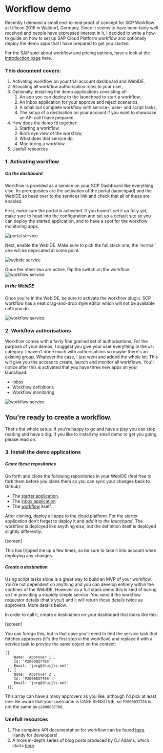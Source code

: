 
# Workflow demo

Recently I demoed a small end-to-end proof of concept for SCP Workflow at UI5con 2018 in Walldorf, Germany. Since it seems to have been fairly well received and people have expressed interest in it, I decided to write a how-to guide on how to set up SAP Cloud Platform workflow and optionally deploy the demo apps that I have prepared to get you started. 

For the SAP spiel about workflow and pricing options, have a look at the [introduction page](https://cloudplatform.sap.com/dmp/capabilities/us/product/SAP-Cloud-Platform-Workflow/df696e5a-d973-4ecd-8d8d-532d60aa1921) here. 

### This document covers:
1. Activating workflow on your trial account dashboard and WebIDE,
1. Allocating all workflow authorisation roles to your user,
1. Optionally, installing the demo applications consisting of:
    1. An app you can deploy to the launchpad to start a workflow,
    1. An inbox application for your approve and reject scenarios,
    1. A small but complete workflow with service-, user- and script tasks,
    1. The setup of a destination on your account if you want to showcase an API call I have prepared
1. How does the demo fit together:
    1. Starting a workflow,
    1. Birds eye view of the workflow,
    1. What does that service do,
    1. Monitoring a workflow
1. Usefull resources

### 1. Activating workflow

##### On the dashboard
Workflow is provided as a service on your SCP Dashboard like everything else. Its prerequisites are the activation of the portal (launchpad) and the WebIDE so head over to the services link and check that all of these are enabled. 

First, make sure the portal is activated. If you haven't set it up fully yet, make sure to head into the configuration and set up a default site so you can deploy the started application, and to have a spot for the workflow monitoring apps. 

![portal service](img/1-services-portal.png?raw=true "Activate portal service")

Next, enable the WebIDE. Make sure to pick the full stack one, the 'normal' one will be depricated at some point.

![webide service](img/2-services-webide.png?raw=true "Activate webide service")

Once the other two are active, flip the switch on the workflow.
![workflow service](img/3-services-workflow.png?raw=true "Activate workflow service")

##### In the WebIDE

Once you're in the WebIDE, be sure to activate the workflow plugin. SCP workflow has a neat drag-and-drop style editor which will not be available until you do.

![workflow service](img/7-webide-activate.png?raw=true "Activate workflow plugin")

### 2. Workflow authorisations

Workflow comes with a fairly fine grained set of authorisations. For the purpose of your demos, I suggest you give your user everything in the `wfs` category. I haven't done much with authorisations so maybe there's an existing group. Whatever the case, I just went and added the whole lot. This will give you the access to create, launch and monitor all workflows. You'll notice after this is activated that you have three new apps on your launchpad:
- Inbox
- Workflow definitions
- Workflow monitoring

![workflow service](img/4-auth-workflow.png?raw=true "Activate workflow service")

## You're ready to create a workflow. 

That's the whole setup. If you're happy to go and have a play you can stop reading and have a dig. If you like to install my small demo to get you going, please read on. 

### 3. Install the demo applications

##### Clone these repositories

Go forth and clone the following repositories in your WebIDE (feel free to fork them before you clone them so you can sync your changes back to Github):

- The [starter application](https://github.com/jorgt/wf-demo-app.git).
- The [inbox application](https://github.com/jorgt/wf-demo-inbox-screen)
- The [workflow](https://github.com/jorgt/wf-demo-workflow) itself. 

After cloning, deploy all apps to the cloud platform. For the starter application don't forget to deploy it and *add it to the launchpad*. The workflow is deployed like anything else, but the definition itself is deployed slightly differently:

[screen]

This has tripped me up a few times, so be sure to take it into account when deploying any changes.

##### Create a destination

Using script tasks alone is a great way to build an MVP of your workflow. You're not dependent on anything and you can develop entirely within the confines of the WebIDE. However as a full stack demo this is kind of boring so I'm providing a stupidly simple service. You send it the workflow requestor details (that's you!) and it will return those details twice as approvers. More details below. 

In order to call it, create a destination on your dashboard that looks like this:

[screen]

You can forego this, but in that case you'll need to find the service task that fetches approvers (it's the first step in the workflow) and replace it with a service task to provide the same object on the context:

    [{
        Name: 'Approver 1',
        Id: 'P2000037788',
        Email: 'jorg@thuijls.net'
     }, {
        Name: 'Approver 2',
        Id: 'P2000037788',
        Email: 'jorg@thuijls.net'     
     }];

This array can have a many approvers as you like, although I'd pick at least one. Be aware that your username is CASE SENSITVIE, so `P2000037788` is not the same as `p2000037788`.

### Usefull resources

1. The complete API documentation for workflow can be found [here](https://api.sap.com/api/SAP_CP_Workflow). Handy for developers!
2. A more in-depth series of blog posts produced by DJ Adams, which starts [here](https://blogs.sap.com/2018/01/08/discovering-scp-workflow-the-monitor/). 
